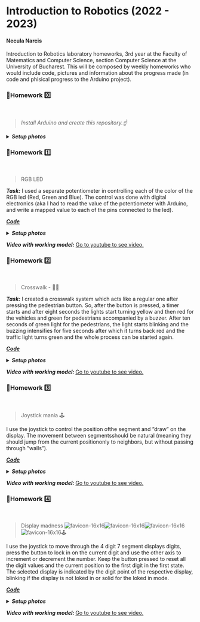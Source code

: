 # Introduction to Robotics (2022 - 2023)

#### Necula Narcis
Introduction to Robotics laboratory homeworks, 3rd year at the Faculty of Matematics and Computer Science, section Computer Science at the University of Bucharest. This will be composed by weekly homeworks who would include code, pictures and information about the progress made (in code and phisical progress to the Arduino project).


### 📗Homework 0️⃣
<br>

 > <i>Install Arduino and create this repository.☝️</i> <br>

<details>
<summary><i><b>Setup photos</b></i></summary>
<br> 
 
![alt text](https://i.imgur.com/OvHTXBm.png)
 
<br>
</details>

### 📗Homework 1️⃣
<br>

 > RGB LED
 
<i><b>Task:</b></i> I used a separate potentiometer in controlling each of the color of the RGB led (Red, Green and Blue). The control was done with digital electronics (aka I had to read the value of the potentiometer with Arduino, and write a mapped value to each of the pins connected to the led).


 [<i><b>Code</b></i>](https://github.com/Narcis22/IntroductionToRobotics/blob/main/Homework_1_RGB_LED/Homework_1_RGB_LED.ino)

<details>
 <summary><i><b>Setup photos</b></i></summary>
 </br></br>
 
![Robotics_Homework_1_setup_2](https://user-images.githubusercontent.com/62501946/197394485-7ab89801-adc1-4e15-951d-9787bf98c7f6.jpg)

![Robotics_Homework_1_setup_1](https://user-images.githubusercontent.com/62501946/197394483-a79f9cf6-b6f3-4325-b838-ec25472c7c68.jpg)

</details>

<i><b>Video with working model:</b></i>
[Go to youtube to see video.](https://www.youtube.com/watch?v=gRUL80wEv6I&ab_channel=NarcisNecula)


### 📗Homework 2️⃣
<br>

 > Crosswalk - 🚦🚸
 
 <i><b>Task:</b></i> I created a crosswalk system which acts like a regular one after pressing the pedestrian button. So, after the button is pressed, a timer starts and after eight seconds the lights start turning yellow and then red for the vehicles and green for pedestrians accompanied by a buzzer. After ten seconds of green light for the pedestrians, the light starts blinking and the buzzing intensifies for five seconds after which it turns back red and the traffic light turns green and the whole process can be started again.


 [<i><b>Code</b></i>](https://github.com/Narcis22/IntroductionToRobotics/blob/main/Homework_2_Crosswalk/Homework_2_Crosswalk.ino)

<details>
 
 <summary> <i><b>Setup photos</b></i> </summary>
</br></br>

![Crosswalk_unlit](https://user-images.githubusercontent.com/62501946/198887521-6087d977-56da-496f-adb0-36144fec0ba5.jpg)

![Crosswalk_lit](https://user-images.githubusercontent.com/62501946/198887522-a0d7b4f9-b529-4397-8370-edde4f75c010.jpg)

</details>

<i><b>Video with working model: </b></i>
[Go to youtube to see video.](https://youtu.be/yUhXWoTgpPg)
 
### 📗Homework 3️⃣
<br>

 > Joystick mania 🕹️
 
 I use the joystick to control the position ofthe segment and ”draw” on the display. The movement between segmentsshould be natural (meaning they should jump from the current positiononly to neighbors, but without passing through ”walls”).


 [<i><b>Code</b></i>](https://github.com/Narcis22/IntroductionToRobotics/blob/main/Homework_3_JoystickMania/Homework_3_JoystickMania.ino)


<details>
<summary> <i><b>Setup photos</b></i> </summary>
</br></br>

![Pic_1](https://user-images.githubusercontent.com/62501946/200411177-2550916e-884f-402b-b0b5-5fce9ec33f24.png)
![Pic_2](https://user-images.githubusercontent.com/62501946/200412244-4736085b-715f-4678-b716-88460aae6d05.png)
![Pic_3](https://user-images.githubusercontent.com/62501946/200411191-bdce90f7-25cc-4eee-802b-0bf4156585d7.png)

</details>

<i><b>Video with working model: </b></i>
[Go to youtube to see video.](https://youtu.be/iD5Ntl5qufo)

### 📗Homework 4️⃣
<br>

 > Display madness  ![favicon-16x16](https://user-images.githubusercontent.com/62501946/201535390-70965b26-ee0b-4216-ba4a-523726bd1025.png)![favicon-16x16](https://user-images.githubusercontent.com/62501946/201535393-4b607354-914e-438b-8b5a-fae12af6e266.png)![favicon-16x16](https://user-images.githubusercontent.com/62501946/201535395-d29cf16b-9ce5-4e9e-80cd-d7c00eadc6e8.png)![favicon-16x16](https://user-images.githubusercontent.com/62501946/201535397-81569f3e-619f-4b91-8796-b4355746a06f.png)🕹️

I use the joystick to move through the 4 digit 7 segment displays digits, press the button to lock in on the current digit and use the other axis to increment or decrement the number. Keep the button pressed to reset all the digit values and the current position to the first digit in the first state.
The selected display is indicated by the digit point of the respective display, blinking if the display is not loked in or solid for the loked in mode.

 [<i><b>Code</b></i>](https://github.com/Narcis22/IntroductionToRobotics/blob/main/Homework_4_DisplayMadness/Homework_4_DisplayMadness.ino)


<details>
<summary> <i><b>Setup photos</b></i> </summary>
</br></br>

![setup_pic_1](https://user-images.githubusercontent.com/62501946/201536662-23cc25a2-1231-4a57-97a4-90dda6ee113f.png)

![setup_pic_2](https://user-images.githubusercontent.com/62501946/201536594-4b4f2388-fdff-44bf-bf9c-8d1b94955c0d.png)


</details>

<i><b>Video with working model: </b></i>
[Go to youtube to see video.](https://youtube.com/shorts/ku1tCb8eOXk?feature=share)

